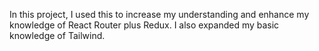 In this project, I used this to increase my understanding and enhance my knowledge of React Router plus Redux. I also expanded my basic knowledge of Tailwind.
